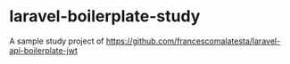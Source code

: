 # laravel-boilerplate-study
A sample study project of https://github.com/francescomalatesta/laravel-api-boilerplate-jwt
